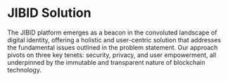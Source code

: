 # JIBID Solution

The JIBID platform emerges as a beacon in the convoluted landscape of digital identity, offering a holistic and user-centric solution that addresses the fundamental issues outlined in the problem statement. Our approach pivots on three key tenets: security, privacy, and user empowerment, all underpinned by the immutable and transparent nature of blockchain technology.
